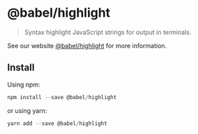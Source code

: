 # @babel/highlight

> Syntax highlight JavaScript strings for output in terminals.

See our website [@babel/highlight](https://new.babeljs.io/docs/en/next/babel-highlight.html) for more information.

## Install

Using npm:

```js
npm install --save @babel/highlight
```

or using yarn:

```js
yarn add --save @babel/highlight
```
